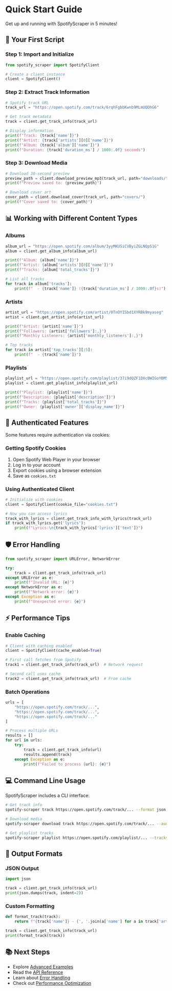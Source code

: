 # Quick Start Guide

Get up and running with SpotifyScraper in 5 minutes!

## 🎯 Your First Script

### Step 1: Import and Initialize

```python
from spotify_scraper import SpotifyClient

# Create a client instance
client = SpotifyClient()
```

### Step 2: Extract Track Information

```python
# Spotify track URL
track_url = "https://open.spotify.com/track/6rqhFgbbKwnb9MLmUQDhG6"

# Get track metadata
track = client.get_track_info(track_url)

# Display information
print(f"Track: {track['name']}")
print(f"Artist: {track['artists'][0]['name']}")
print(f"Album: {track['album']['name']}")
print(f"Duration: {track['duration_ms'] / 1000:.0f} seconds")
```

### Step 3: Download Media

```python
# Download 30-second preview
preview_path = client.download_preview_mp3(track_url, path="downloads/")
print(f"Preview saved to: {preview_path}")

# Download cover art
cover_path = client.download_cover(track_url, path="covers/")
print(f"Cover saved to: {cover_path}")
```

## 📊 Working with Different Content Types

### Albums

```python
album_url = "https://open.spotify.com/album/3yyMKUSiCVByiZGLNQpS1G"
album = client.get_album_info(album_url)

print(f"Album: {album['name']}")
print(f"Artist: {album['artists'][0]['name']}")
print(f"Tracks: {album['total_tracks']}")

# List all tracks
for track in album['tracks']:
    print(f"  - {track['name']} ({track['duration_ms'] / 1000:.0f}s)")
```

### Artists

```python
artist_url = "https://open.spotify.com/artist/0TnOYISbd1XYRBk9myaseg"
artist = client.get_artist_info(artist_url)

print(f"Artist: {artist['name']}")
print(f"Followers: {artist['followers']:,}")
print(f"Monthly Listeners: {artist['monthly_listeners']:,}")

# Top tracks
for track in artist['top_tracks'][:5]:
    print(f"  - {track['name']}")
```

### Playlists

```python
playlist_url = "https://open.spotify.com/playlist/37i9dQZF1DXcBWIGoYBM5M"
playlist = client.get_playlist_info(playlist_url)

print(f"Playlist: {playlist['name']}")
print(f"Description: {playlist['description']}")
print(f"Tracks: {playlist['total_tracks']}")
print(f"Owner: {playlist['owner']['display_name']}")
```

## 🔐 Authenticated Features

Some features require authentication via cookies:

### Getting Spotify Cookies

1. Open Spotify Web Player in your browser
2. Log in to your account
3. Export cookies using a browser extension
4. Save as `cookies.txt`

### Using Authenticated Client

```python
# Initialize with cookies
client = SpotifyClient(cookie_file="cookies.txt")

# Now you can access lyrics
track_with_lyrics = client.get_track_info_with_lyrics(track_url)
if track_with_lyrics.get('lyrics'):
    print(f"Lyrics:\n{track_with_lyrics['lyrics']['text']}")
```

## 🛡️ Error Handling

```python
from spotify_scraper import URLError, NetworkError

try:
    track = client.get_track_info(track_url)
except URLError as e:
    print(f"Invalid URL: {e}")
except NetworkError as e:
    print(f"Network error: {e}")
except Exception as e:
    print(f"Unexpected error: {e}")
```

## ⚡ Performance Tips

### Enable Caching

```python
# Client with caching enabled
client = SpotifyClient(cache_enabled=True)

# First call fetches from Spotify
track1 = client.get_track_info(track_url)  # Network request

# Second call uses cache
track2 = client.get_track_info(track_url)  # From cache
```

### Batch Operations

```python
urls = [
    "https://open.spotify.com/track/...",
    "https://open.spotify.com/track/...",
    "https://open.spotify.com/track/..."
]

# Process multiple URLs
results = []
for url in urls:
    try:
        track = client.get_track_info(url)
        results.append(track)
    except Exception as e:
        print(f"Failed to process {url}: {e}")
```

## 💻 Command Line Usage

SpotifyScraper includes a CLI interface:

```bash
# Get track info
spotify-scraper track https://open.spotify.com/track/... --format json

# Download media
spotify-scraper download track https://open.spotify.com/track/... --audio --cover

# Get playlist tracks
spotify-scraper playlist https://open.spotify.com/playlist/... --tracks-only
```

## 🎨 Output Formats

### JSON Output

```python
import json

track = client.get_track_info(track_url)
print(json.dumps(track, indent=2))
```

### Custom Formatting

```python
def format_track(track):
    return f"{track['name']} - {', '.join(a['name'] for a in track['artists'])}"

track = client.get_track_info(track_url)
print(format_track(track))
```

## 📚 Next Steps

- Explore [Advanced Examples](Examples)
- Read the [API Reference](API-Reference)
- Learn about [Error Handling](Error-Handling)
- Check out [Performance Optimization](Performance)